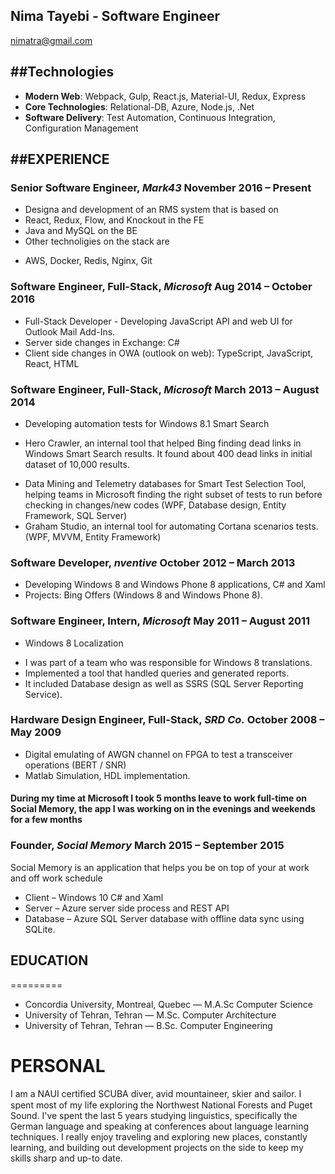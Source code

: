 Nima Tayebi - Software Engineer
---------------
nimatra@gmail.com 


##Technologies
---------------
* **Modern Web**: Webpack, Gulp, React.js, Material-UI, Redux, Express
* **Core Technologies**: Relational-DB, Azure, Node.js, .Net
* **Software Delivery**: Test Automation, Continuous Integration, Configuration Management

##EXPERIENCE
----------

### **Senior Software Engineer**, *Mark43* November 2016 – Present
 - Designa and development of an RMS system that is based on
 - React, Redux, Flow, and Knockout in the FE
 - Java and MySQL on the BE
 - Other technoligies on the stack are
 * AWS, Docker, Redis, Nginx, Git

### **Software Engineer, Full-Stack**, *Microsoft* Aug 2014 – October 2016
 - Full-Stack Developer - Developing JavaScript API and web UI for Outlook Mail Add-Ins.  
 - Server side changes in Exchange: C# 
 - Client side changes in OWA (outlook on web): TypeScript, JavaScript, React, HTML

### **Software Engineer, Full-Stack**, *Microsoft* March 2013 – August 2014
 - Developing automation tests for Windows 8.1 Smart Search  
 * Hero Crawler, an internal tool that helped Bing finding dead links in Windows Smart Search results. It found about 400 dead links in initial dataset of 10,000 results. 
 - Data Mining and Telemetry databases for Smart Test Selection Tool, helping teams in Microsoft finding the right subset of tests to run before checking in changes/new codes (WPF, Database design, Entity Framework, SQL Server) 
 - Graham Studio, an internal tool for automating Cortana scenarios tests. (WPF, MVVM, Entity Framework) 
 
### **Software Developer**, *nventive* October 2012 – March 2013
 - Developing Windows 8 and Windows Phone 8 applications, C# and Xaml  
 - Projects: Bing Offers (Windows 8 and Windows Phone 8). 
 
### **Software Engineer, Intern**, *Microsoft* May 2011 – August 2011
 - Windows 8 Localization 
 * I was part of a team who was responsible for Windows 8 translations. 
 * Implemented a tool that handled queries and generated reports. 
 * It included Database design as well as SSRS (SQL Server Reporting Service). 
 
### **Hardware Design Engineer, Full-Stack**, *SRD Co.* October 2008 – May 2009 
 - Digital emulating of AWGN channel on FPGA to test a transceiver operations (BERT / SNR) 
 - Matlab Simulation, HDL implementation. 
 

#### During my time at Microsoft I took 5 months leave to work full-time on Social Memory, the app I was working on in the evenings and weekends for a few months

### **Founder**, *Social Memory* March 2015 – September 2015 
Social Memory is an application that helps you be on top of your at work and off work schedule  
 - Client – Windows 10 C# and Xaml 
 - Server – Azure server side process and REST API 
 - Database – Azure SQL Server database with offline data sync using SQLite.

## EDUCATION
=========
 - Concordia University, Montreal, Quebec — M.A.Sc Computer Science
 - University of Tehran, Tehran — M.Sc. Computer Architecture
 - University of Tehran, Tehran — B.Sc. Computer Engineering

PERSONAL
========
I am a NAUI certiﬁed SCUBA diver, avid mountaineer, skier and sailor. I spent most of my life exploring the Northwest National Forests and Puget Sound. I've spent the last 5 years studying linguistics, specifically the German language and speaking at conferences about language learning techniques. I really enjoy traveling and exploring new places, constantly learning, and building out development projects on the side to keep my skills sharp and up-to date.
